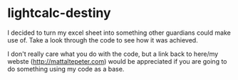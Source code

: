 # lightcalc-destiny
I decided to turn my excel sheet into something other guardians could make use of. Take a look through the code to see how it was achieved. 

I don't really care what you do with the code, but a link back to here/my webste (http://mattaltepeter.com) would be appreciated if you are going to do something using my code as a base. 
